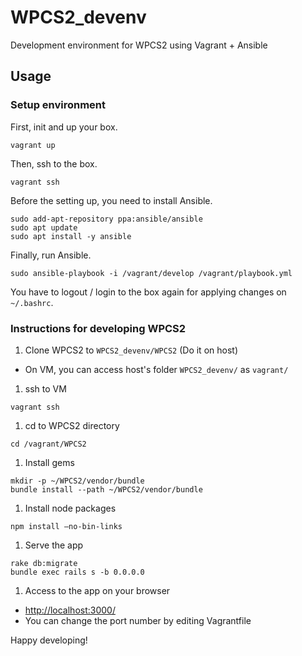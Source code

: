 # WPCS2_devenv
Development environment for WPCS2 using Vagrant + Ansible

## Usage

### Setup environment

First, init and up your box.
```
vagrant up
```

Then, ssh to the box.
```
vagrant ssh
```

Before the setting up, you need to install Ansible.
```
sudo add-apt-repository ppa:ansible/ansible
sudo apt update
sudo apt install -y ansible
```

Finally, run Ansible.
```
sudo ansible-playbook -i /vagrant/develop /vagrant/playbook.yml 
```

You have to logout / login to the box again for applying changes on `~/.bashrc`.

### Instructions for developing WPCS2

1. Clone WPCS2 to `WPCS2_devenv/WPCS2` (Do it on host)
  * On VM, you can access host's folder `WPCS2_devenv/` as `vagrant/`
1. ssh to VM

 ```
 vagrant ssh
 ```
 
1. cd to WPCS2 directory

 ```
 cd /vagrant/WPCS2
 ```
 
1. Install gems

 ```
 mkdir -p ~/WPCS2/vendor/bundle
 bundle install --path ~/WPCS2/vendor/bundle
 ```
 
1. Install node packages

 ```
 npm install –no-bin-links
 ```
 
1. Serve the app

 ```
 rake db:migrate
 bundle exec rails s -b 0.0.0.0
 ```

1. Access to the app on your browser
 * [http://localhost:3000/](http://localhost:3000/)
 * You can change the port number by editing Vagrantfile

Happy developing!

